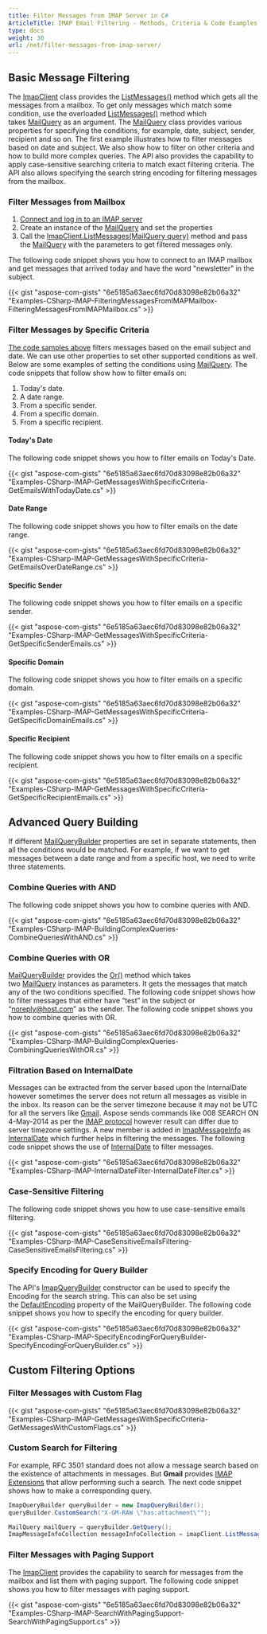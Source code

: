 ```yaml
---
title: Filter Messages from IMAP Server in C# 
ArticleTitle: IMAP Email Filtering - Methods, Criteria & Code Examples 
type: docs
weight: 30
url: /net/filter-messages-from-imap-server/
---
```


## **Basic Message Filtering**

The [ImapClient](https://reference.aspose.com/email/net/aspose.email.clients.imap/imapclient/) class provides the [ListMessages()](https://reference.aspose.com/email/net/aspose.email.clients.imap/imapclient/listmessages/#listmessages) method which gets all the messages from a mailbox. To get only messages which match some condition, use the overloaded [ListMessages()](https://reference.aspose.com/email/net/aspose.email.clients.imap/imapclient/listmessages/#listmessages) method which takes [MailQuery](https://reference.aspose.com/email/net/aspose.email.tools.search/mailquery/) as an argument. The [MailQuery](https://reference.aspose.com/email/net/aspose.email.tools.search/mailquery/) class provides various properties for specifying the conditions, for example, date, subject, sender, recipient and so on. The first example illustrates how to filter messages based on date and subject. We also show how to filter on other criteria and how to build more complex queries. The API also provides the capability to apply case-sensitive searching criteria to match exact filtering criteria. The API also allows specifying the search string encoding for filtering messages from the mailbox.

### **Filter Messages from Mailbox**

1. [Connect and log in to an IMAP server](https://docs.aspose.com/email/net/connecting-to-imap-server/#connecting-with-imap-server)
2. Create an instance of the [MailQuery](https://reference.aspose.com/email/net/aspose.email.tools.search/mailquery/) and set the properties
3. Call the [ImapClient.ListMessages(MailQuery query)](https://reference.aspose.com/email/net/aspose.email.clients.imap/imapclient/listmessages/#listmessages_14) method and pass the [MailQuery](https://reference.aspose.com/email/net/aspose.email.tools.search/mailquery/) with the parameters to get filtered messages only.

The following code snippet shows you how to connect to an IMAP mailbox and get messages that arrived today and have the word "newsletter" in the subject.

{{< gist "aspose-com-gists" "6e5185a63aec6fd70d83098e82b06a32" "Examples-CSharp-IMAP-FilteringMessagesFromIMAPMailbox-FilteringMessagesFromIMAPMailbox.cs" >}}

### **Filter Messages by Specific Criteria**

[The code samples above](#filtering-messages-from-mailbox) filters messages based on the email subject and date. We can use other properties to set other supported conditions as well. Below are some examples of setting the conditions using [MailQuery](https://reference.aspose.com/email/net/aspose.email.tools.search/mailquery/). The code snippets that follow show how to filter emails on:

1. Today's date.
1. A date range.
1. From a specific sender.
1. From a specific domain.
1. From a specific recipient.

#### **Today's Date**

The following code snippet shows you how to filter emails on Today's Date.

{{< gist "aspose-com-gists" "6e5185a63aec6fd70d83098e82b06a32" "Examples-CSharp-IMAP-GetMessagesWithSpecificCriteria-GetEmailsWithTodayDate.cs" >}}

#### **Date Range**

The following code snippet shows you how to filter emails on the date range.

{{< gist "aspose-com-gists" "6e5185a63aec6fd70d83098e82b06a32" "Examples-CSharp-IMAP-GetMessagesWithSpecificCriteria-GetEmailsOverDateRange.cs" >}}

#### **Specific Sender**

The following code snippet shows you how to filter emails on a specific sender.

{{< gist "aspose-com-gists" "6e5185a63aec6fd70d83098e82b06a32" "Examples-CSharp-IMAP-GetMessagesWithSpecificCriteria-GetSpecificSenderEmails.cs" >}}

#### **Specific Domain**

The following code snippet shows you how to filter emails on a specific domain.

{{< gist "aspose-com-gists" "6e5185a63aec6fd70d83098e82b06a32" "Examples-CSharp-IMAP-GetMessagesWithSpecificCriteria-GetSpecificDomainEmails.cs" >}}

#### **Specific Recipient**

The following code snippet shows you how to filter emails on a specific recipient.

{{< gist "aspose-com-gists" "6e5185a63aec6fd70d83098e82b06a32" "Examples-CSharp-IMAP-GetMessagesWithSpecificCriteria-GetSpecificRecipientEmails.cs" >}}

## **Advanced Query Building**

If different [MailQueryBuilder](https://reference.aspose.com/email/net/aspose.email.tools.search/mailquerybuilder/) properties are set in separate statements, then all the conditions would be matched. For example, if we want to get messages between a date range and from a specific host, we need to write three statements.

### **Combine Queries with AND**

The following code snippet shows you how to combine queries with AND.

{{< gist "aspose-com-gists" "6e5185a63aec6fd70d83098e82b06a32" "Examples-CSharp-IMAP-BuildingComplexQueries-CombineQueriesWithAND.cs" >}}

### **Combine Queries with OR**

[MailQueryBuilder](https://reference.aspose.com/email/net/aspose.email.tools.search/mailquerybuilder/) provides the [Or()](https://reference.aspose.com/email/net/aspose.email.tools.search/mailquerybuilder/or/#or) method which takes two [MailQuery](https://reference.aspose.com/email/net/aspose.email.tools.search/mailquery/) instances as parameters. It gets the messages that match any of the two conditions specified. The following code snippet shows how to filter messages that either have “test” in the subject or “noreply@host.com” as the sender. The following code snippet shows you how to combine queries with OR.

{{< gist "aspose-com-gists" "6e5185a63aec6fd70d83098e82b06a32" "Examples-CSharp-IMAP-BuildingComplexQueries-CombiningQueriesWithOR.cs" >}}

### **Filtration Based on InternalDate**

Messages can be extracted from the server based upon the InternalDate however sometimes the server does not return all messages as visible in the inbox. Its reason can be the server timezone because it may not be UTC for all the servers like [Gmail](https://www.google.com.ua/search?client=opera&q=timezone+gmail&sourceid=opera&ie=utf-8&oe=utf-8&channel=suggest#channel=suggest&q=gmail+server+timezone++). Aspose sends commands like 008 SEARCH ON 4-May-2014 as per the [IMAP protocol](https://www.rfc-editor.org/rfc/rfc1730) however result can differ due to server timezone settings. A new member is added in [ImapMessageInfo](https://reference.aspose.com/email/net/aspose.email.clients.imap/imapmessageinfo/) as [InternalDate](https://reference.aspose.com/email/net/aspose.email.clients.imap/imapmessageinfo/internaldate/) which further helps in filtering the messages. The following code snippet shows the use of [InternalDate](https://reference.aspose.com/email/net/aspose.email.clients.imap/imapmessageinfo/internaldate/) to filter messages.

{{< gist "aspose-com-gists" "6e5185a63aec6fd70d83098e82b06a32" "Examples-CSharp-IMAP-InternalDateFilter-InternalDateFilter.cs" >}}

### **Case-Sensitive Filtering**

The following code snippet shows you how to use case-sensitive emails filtering.

{{< gist "aspose-com-gists" "6e5185a63aec6fd70d83098e82b06a32" "Examples-CSharp-IMAP-CaseSensitiveEmailsFiltering-CaseSensitiveEmailsFiltering.cs" >}}

### **Specify Encoding for Query Builder**

The API's [ImapQueryBuilder](https://reference.aspose.com/email/net/aspose.email.clients.imap/imapquerybuilder/) constructor can be used to specify the Encoding for the search string. This can also be set using the [DefaultEncoding](https://reference.aspose.com/email/net/aspose.email.tools.search/mailquerybuilder/defaultencoding/) property of the MailQueryBuilder. The following code snippet shows you how to specify the encoding for query builder.

{{< gist "aspose-com-gists" "6e5185a63aec6fd70d83098e82b06a32" "Examples-CSharp-IMAP-SpecifyEncodingForQueryBuilder-SpecifyEncodingForQueryBuilder.cs" >}}

## **Custom Filtering Options**

### **Filter Messages with Custom Flag**

{{< gist "aspose-com-gists" "6e5185a63aec6fd70d83098e82b06a32" "Examples-CSharp-IMAP-GetMessagesWithSpecificCriteria-GetMessagesWithCustomFlags.cs" >}}

### **Custom Search for Filtering**

For example, RFC 3501 standard does not allow a message search based on the existence of attachments in messages. But **Gmail** provides [IMAP Extensions](https://developers.google.com/gmail/imap/imap-extensions?hl=ru) that allow performing such a search. The next code snippet shows how to make a corresponding query.

```csharp
ImapQueryBuilder queryBuilder = new ImapQueryBuilder();
queryBuilder.CustomSearch("X-GM-RAW \"has:attachment\"");

MailQuery mailQuery = queryBuilder.GetQuery();
ImapMessageInfoCollection messageInfoCollection = imapClient.ListMessages(mailQuery);
```

### **Filter Messages with Paging Support**

The [ImapClient](https://reference.aspose.com/email/net/aspose.email.clients.imap/imapclient/) provides the capability to search for messages from the mailbox and list them with paging support. The following code snippet shows you how to filter messages with paging support.

{{< gist "aspose-com-gists" "6e5185a63aec6fd70d83098e82b06a32" "Examples-CSharp-IMAP-SearchWithPagingSupport-SearchWithPagingSupport.cs" >}}